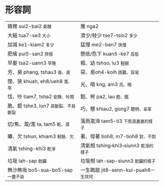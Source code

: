 # 形容詞

|  |  |
| :--- | :--- |
| 媠䆀 sui2-bai2 `美醜` | 雅 nga2 |
| 大細 tua7-se3 `大小` | 濟少/㩼少 tse7-tsio2 `多少` |
| 加減 ke1-kiam2 `多少` | 猛慢 me2-ban7 `快慢` |
| 肥㾪 pui5-san2 `胖瘦` | 懸低/危下 kuan5-ke7 `高低` |
| 早晏 tsa2-uann3 `早晚` | 粗、幼 tshoo, iu3 `粗細` |
| 芳、臭 phang, tshau3 `香、臭` | 惡、易oh4-koih `困難、容易` |
| 闊、狹 khuah, eh8/ueh8 `寬、窄` | 光、暗 kng, am3 `亮、暗` |
| 恬、吵 tiam7, tsha2 `安靜、吵鬧` | 飽、枵 pa2, iau `飽、餓` |
| 脆、韌 tshe3, lun7 `易斷裂、不易斷裂` | 巧、戇 khiau2, gong7 `聰明、呆笨` |
| 灱/焦、㴷/澹 ta, tam5 `乾、濕` | 落雨㴷渧 tam5-ti3 `下雨濕漉漉的樣子` |
| 賰、欠 tshun, khiam3 `剩餘、欠` | 著、毋著 tioh8, m7-tioh8 `對、不對` |
| 清氣 tshing-khi3 `乾淨` | 清氣相 tshing‑khi3‑siunn3 `乾淨的樣子` |
| 垃圾 lah-sap `骯臟` | 垃圾相 lah-sap-siunn3 `骯臟的樣子` |
| 無沙無圾 bo5-sua-bo5-sap `一塵不染` | 一生跪跋 jit8-senn-kui-puah8`一生坎坷` |

